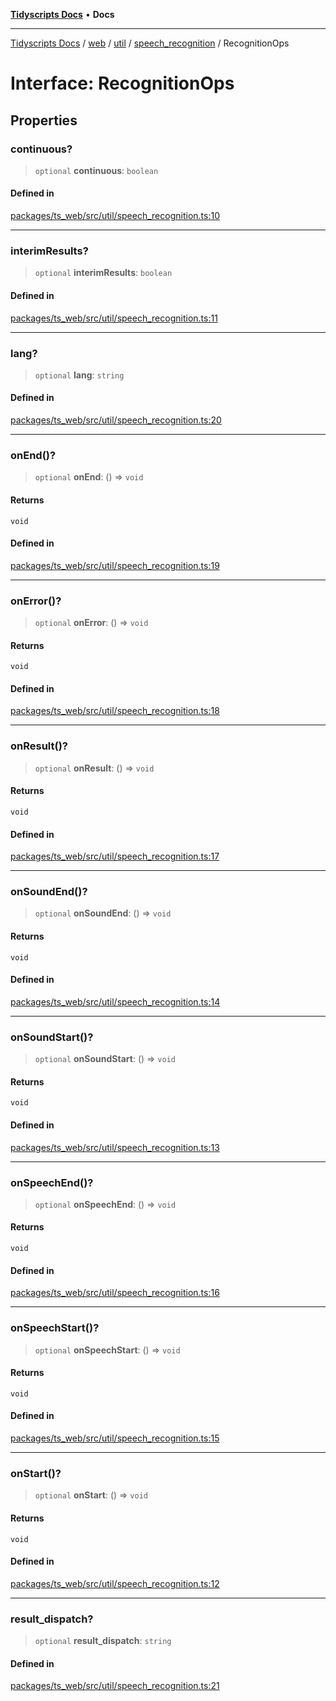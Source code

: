 [**Tidyscripts Docs**](../../../../../../../README.md) • **Docs**

***

[Tidyscripts Docs](../../../../../../../globals.md) / [web](../../../../../README.md) / [util](../../../README.md) / [speech\_recognition](../README.md) / RecognitionOps

# Interface: RecognitionOps

## Properties

### continuous?

> `optional` **continuous**: `boolean`

#### Defined in

[packages/ts\_web/src/util/speech\_recognition.ts:10](https://github.com/sheunaluko/tidyscripts/blob/master/packages/ts_web/src/util/speech_recognition.ts#L10)

***

### interimResults?

> `optional` **interimResults**: `boolean`

#### Defined in

[packages/ts\_web/src/util/speech\_recognition.ts:11](https://github.com/sheunaluko/tidyscripts/blob/master/packages/ts_web/src/util/speech_recognition.ts#L11)

***

### lang?

> `optional` **lang**: `string`

#### Defined in

[packages/ts\_web/src/util/speech\_recognition.ts:20](https://github.com/sheunaluko/tidyscripts/blob/master/packages/ts_web/src/util/speech_recognition.ts#L20)

***

### onEnd()?

> `optional` **onEnd**: () => `void`

#### Returns

`void`

#### Defined in

[packages/ts\_web/src/util/speech\_recognition.ts:19](https://github.com/sheunaluko/tidyscripts/blob/master/packages/ts_web/src/util/speech_recognition.ts#L19)

***

### onError()?

> `optional` **onError**: () => `void`

#### Returns

`void`

#### Defined in

[packages/ts\_web/src/util/speech\_recognition.ts:18](https://github.com/sheunaluko/tidyscripts/blob/master/packages/ts_web/src/util/speech_recognition.ts#L18)

***

### onResult()?

> `optional` **onResult**: () => `void`

#### Returns

`void`

#### Defined in

[packages/ts\_web/src/util/speech\_recognition.ts:17](https://github.com/sheunaluko/tidyscripts/blob/master/packages/ts_web/src/util/speech_recognition.ts#L17)

***

### onSoundEnd()?

> `optional` **onSoundEnd**: () => `void`

#### Returns

`void`

#### Defined in

[packages/ts\_web/src/util/speech\_recognition.ts:14](https://github.com/sheunaluko/tidyscripts/blob/master/packages/ts_web/src/util/speech_recognition.ts#L14)

***

### onSoundStart()?

> `optional` **onSoundStart**: () => `void`

#### Returns

`void`

#### Defined in

[packages/ts\_web/src/util/speech\_recognition.ts:13](https://github.com/sheunaluko/tidyscripts/blob/master/packages/ts_web/src/util/speech_recognition.ts#L13)

***

### onSpeechEnd()?

> `optional` **onSpeechEnd**: () => `void`

#### Returns

`void`

#### Defined in

[packages/ts\_web/src/util/speech\_recognition.ts:16](https://github.com/sheunaluko/tidyscripts/blob/master/packages/ts_web/src/util/speech_recognition.ts#L16)

***

### onSpeechStart()?

> `optional` **onSpeechStart**: () => `void`

#### Returns

`void`

#### Defined in

[packages/ts\_web/src/util/speech\_recognition.ts:15](https://github.com/sheunaluko/tidyscripts/blob/master/packages/ts_web/src/util/speech_recognition.ts#L15)

***

### onStart()?

> `optional` **onStart**: () => `void`

#### Returns

`void`

#### Defined in

[packages/ts\_web/src/util/speech\_recognition.ts:12](https://github.com/sheunaluko/tidyscripts/blob/master/packages/ts_web/src/util/speech_recognition.ts#L12)

***

### result\_dispatch?

> `optional` **result\_dispatch**: `string`

#### Defined in

[packages/ts\_web/src/util/speech\_recognition.ts:21](https://github.com/sheunaluko/tidyscripts/blob/master/packages/ts_web/src/util/speech_recognition.ts#L21)

